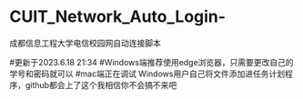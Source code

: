 # CUIT_Network_Auto_Login-
成都信息工程大学电信校园网自动连接脚本

#更新于2023.6.18 21:34
#Windows端推荐使用edge浏览器，只需要更改自己的学号和密码就可以
#mac端正在调试
Windows用户自己将文件添加进任务计划程序，github都会上了这个我相信你不会搞不来吧
